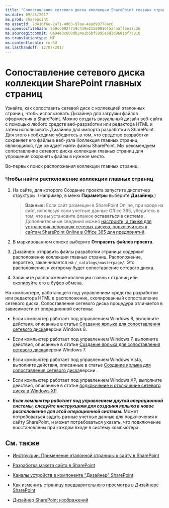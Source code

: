 ```yaml
---
title: "Сопоставление сетевого диска коллекции SharePoint главных страниц"
ms.date: 09/25/2017
ms.prod: sharepoint
ms.assetid: 7d416f6e-2471-4d03-97ae-4e8d907784c6
ms.openlocfilehash: 2e9cc092f719c419e21500916f5a4a5ffbe17c36
ms.sourcegitcommit: 0a94e0c600db24a1b5bf5895e6d3d9681bf7c810
ms.translationtype: MT
ms.contentlocale: ru-RU
ms.lasthandoff: 12/07/2017
---
```

# <a name="map-a-network-drive-to-the-sharepoint-master-page-gallery"></a>Сопоставление сетевого диска коллекции SharePoint главных страниц

Узнайте, как сопоставить сетевой диск с коллекцией эталонных страниц, чтобы использовать Дизайнер для загрузки файлов оформления в SharePoint.
Можно создать визуальный дизайн веб-сайта с помощью любого средств веб-разработки или редактора HTML и затем использовать Дизайнер для импорта разработки в SharePoint. Для этого необходимо убедитесь в том, что средство разработки сохраняет его файлы в веб-узла Коллекция главных страниц, являющийся, где ожидает найти файлы SharePoint. Мы рекомендуем сопоставление сетевого диска коллекции главных страниц для упрощения сохранять файлы в нужное место.
  
    
    

Во-первых поиск расположения коллекции главных страниц.
### <a name="to-find-the-location-of-the-master-page-gallery"></a>Чтобы найти расположение коллекции главных страниц


1. На сайте, для которого Создание проекта запустите диспетчер структуры. (Например, в меню **Параметры** выберите **Дизайнер**.)
    
    > **Важные:** Если сайт размещен в SharePoint Online, при входе на сайт, используя свои учетные данные Office 365, убедитесь в том, что вы установите флажок **оставаться в системе** . Дополнительные сведения можно [настроить, а также для устранения неполадок сетевых дисков, подключиться к сайтам SharePoint Online в Office 365 для предприятий](http://support.microsoft.com/kb/2616712). 
2. В маркированном списке выберите **Отправить файлов проекта**.
    
  
3. Дизайнер: отправить файлы разработки страница содержит расположение коллекции главных страниц. Расположение, вероятно, заканчивается на  `/_catalogs/masterpage/`. Это расположение, к которому будет сопоставление сетевого диска.
    
  
4. Запишите расположение коллекции главных страниц или скопируйте его в буфер обмена.
    
  
На компьютере, работающего под управлением средства разработки или редактора HTML в расположение, скопированный сопоставление сетевого диска. Сопоставление сетевого диска процедура отличается в зависимости от операционной системы:
- Если компьютер работает под управлением Windows 8, выполните действия, описанные в статье  [Создание ярлыка для сопоставления сетевого диска](http://windows.microsoft.com/en-us/windows-8/create-shortcut-to-map-network-drive)версии Windows 8.
    
  
- Если компьютер работает под управлением Windows 7, выполните действия, описанные в статье  [Создание ярлыка для сопоставления сетевого диска](http://windows.microsoft.com/en-US/windows7/Create-a-shortcut-to-map-a-network-drive)версии Windows 7.
    
  
- Если компьютер работает под управлением Windows Vista, выполните действия, описанные в статье  [Создание ярлыка для сопоставления сетевого диска](http://windows.microsoft.com/en-US/windows-vista/Create-a-shortcut-to-map-a-network-drive)версии .
    
  
- Если компьютер работает под управлением Windows XP, выполните действия, описанные в статье  [подключение и отключение сетевого диска в Windows XP](http://support.microsoft.com/kb/308582).
    
  
- ***Если компьютер работает под управлением другой операционной системы, следуйте инструкциям для создания ярлыка в новое расположение для этой операционной системы.*** Может потребоваться задать разные учетные данные для подключения к сайту SharePoint, и может потребоваться указать, что подключение восстановлены при каждом входе в систему компьютера.
    
  

## <a name="see-also"></a>См. также
<a name="bk_addresources"> </a>


-  [Инструкции. Применение эталонной страницы к сайту в SharePoint](how-to-apply-a-master-page-to-a-site-in-sharepoint.md)
    
  
-  [Разработка макета сайта в SharePoint](develop-the-site-design-in-sharepoint.md)
    
  
-  [Каналы устройств в компоненте "Дизайнер" SharePoint](sharepoint-design-manager-device-channels.md)
    
  
-  [Как изменить страницу предварительного просмотра в Дизайнере SharePoint](how-to-change-the-preview-page-in-sharepoint-design-manager.md)
    
  
-  [Дизайнер SharePoint изображений](sharepoint-design-manager-image-renditions.md)
    
  

